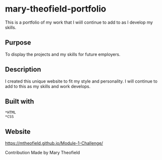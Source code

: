 # mary-theofield-portfolio
This is a portfolio of my work that I wiill continue to add to as I develop my skills. 

## Purpose 
To display the projects and my skills for future employers. 

## Description
I created this unique website to fit my style and personality. I will continue to add to this as my skills and work develops.  

## Built with 
    *HTML 
    *CSS 

## Website
https://mtheofield.github.io/Module-1-Challenge/

Contribution
Made by Mary Theofield 




